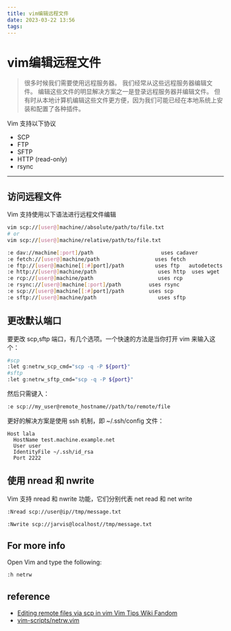 ```yaml
---
title: vim编辑远程文件  
date: 2023-03-22 13:56  
tags:   
---
```


# vim编辑远程文件

> 很多时候我们需要使用远程服务器。 我们经常从这些远程服务器编辑文件。 编辑这些文件的明显解决方案之一是登录远程服务器并编辑文件。 但有时从本地计算机编辑这些文件更方便，因为我们可能已经在本地系统上安装和配置了各种插件。

Vim 支持以下协议
- SCP
- FTP
- SFTP
- HTTP (read-only)
- rsync
___

## 访问远程文件

Vim 支持使用以下语法进行远程文件编辑
```bash
vim scp://[user@]machine//absolute/path/to/file.txt
# or
vim scp://[user@]machine/relative/path/to/file.txt
```

```bash
:e dav://machine[:port]/path                      uses cadaver
:e fetch://[user@]machine/path                  uses fetch
:e ftp://[user@]machine[[:#]port]/path          uses ftp   autodetects <.netrc>
:e http://[user@]machine/path                    uses http  uses wget
:e rcp://[user@]machine/path                     uses rcp
:e rsync://[user@]machine[:port]/path         uses rsync
:e scp://[user@]machine[[:#]port]/path        uses scp
:e sftp://[user@]machine/path                    uses sftp
```

## 更改默认端口
要更改 scp,sftp 端口，有几个选项。一个快速的方法是当你打开 vim 来输入这个：

```bash
#scp
:let g:netrw_scp_cmd="scp -q -P ${port}"
#sftp
:let g:netrw_sftp_cmd="scp -q -P ${port}"
```
然后只需键入：
```bash
:e scp://my_user@remote_hostname//path/to/remote/file
```
更好的解决方案是使用 ssh 机制，即 ~/.ssh/config 文件：

```
Host lala
  HostName test.machine.example.net
  User user
  IdentityFile ~/.ssh/id_rsa
  Port 2222
```

## 使用 nread 和 nwrite

Vim 支持 nread 和 nwrite 功能，它们分别代表 net read 和 net write

```bash
:Nread scp://user@ip//tmp/message.txt
```

```bash
:Nwrite scp://jarvis@localhost//tmp/message.txt
```

## For more info
Open Vim and type the following:
```bash
:h netrw
```

## reference
- [Editing remote files via scp in vim  Vim Tips Wiki  Fandom](https://vim.fandom.com/wiki/Editing_remote_files_via_scp_in_vim)
- [vim-scripts/netrw.vim](https://github.com/vim-scripts/netrw.vim)
